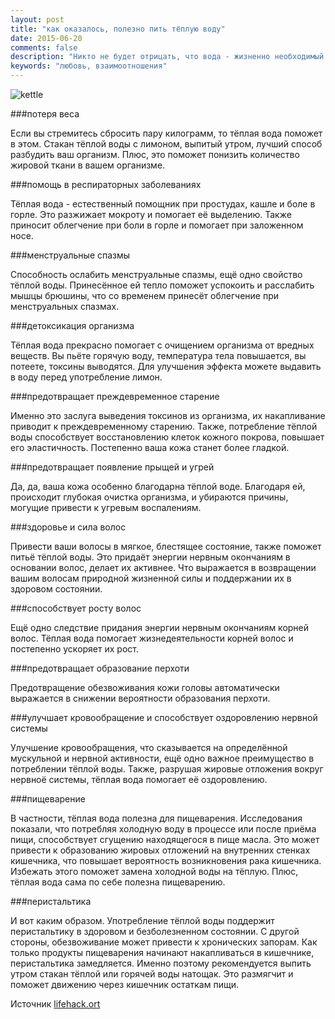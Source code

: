 ```yaml
---
layout: post
title: "﻿как оказалось, полезно пить тёплую воду"
date: 2015-06-20
comments: false
description: "Никто не будет отрицать, что вода - жизненно необходимый элемент. Для того, чтобы поддерживать жизнедеятельность рекомендуется потреблять в среднем полтора литра воды в день. Но вот многие ли из вас знают, что потребление воды в тёплом виде, имеет некоторые преимущества, по сравнению с холодной водой."
keywords: "любовь, взаимоотношения"
---
```


![kettle](http://s019.radikal.ru/i629/1507/56/317fec6213dc.jpg "kettle")

###потеря веса

Если вы стремитесь сбросить пару килограмм, то тёплая вода поможет в этом. Стакан тёплой воды с лимоном, выпитый утром, лучший способ разбудить ваш организм. Плюс, это поможет понизить количество жировой ткани в вашем организме.

###помощь в респираторных заболеваниях

Тёплая вода - естественный помощник при простудах, кашле и боле в горле. Это разжижает мокроту и помогает её выделению. Также приносит облегчение при боли в горле и помогает при заложенном носе.

###менструальные спазмы

Способность ослабить менструальные спазмы, ещё одно свойство тёплой воды. Принесённое ей тепло поможет успокоить и расслабить мышцы брюшины, что со временем принесёт облегчение при менструальных спазмах.

###детоксикация организма

Тёплая вода прекрасно помогает с очищением организма от вредных веществ. Вы пьёте горячую воду, температура тела повышается, вы потеете, токсины выводятся. Для улучшения эффекта можете выдавить в воду перед употребление лимон.

###предотвращает преждевременное старение

Именно это заслуга выведения токсинов из организма, их накапливание приводит к преждевременному старению. Также, потребление тёплой воды способствует восстановлению клеток кожного покрова, повышает его эластичность. Постепенно ваша кожа станет более гладкой.

###предотвращает появление прыщей и угрей

Да, да, ваша кожа особенно благодарна тёплой воде. Благодаря ей, происходит глубокая очистка организма, и убираются причины, могущие привести к угревым воспалениям.

###здоровье и сила волос

Привести ваши волосы в мягкое, блестящее состояние, также поможет питьё тёплой воды. Это придаёт энергии нервным окончаниям в основании волос, делает их активнее. Что выражается в возвращении вашим волосам природной жизненной силы и поддержании их в здоровом состоянии.

###способствует росту волос

Ещё одно следствие придания энергии нервным окончаниям корней волос. Тёплая вода помогает жизнедеятельности корней волос и постепенно ускоряет их рост.

###предотвращает образование перхоти

Предотвращение обезвоживания кожи головы автоматически выражается в снижении вероятности образования перхоти.

###улучшает кровообращение и способствует оздоровлению нервной системы

Улучшение кровообращения, что сказывается на определённой мускульной и нервной активности, ещё одно важное преимущество в потреблении тёплой воды. Также, разрушая жировые отложения вокруг нервноё системы, тёплая вода помогает её оздоровлению.

###пищеварение

В частности, тёплая вода полезна для пищеварения. Исследования показали, что потребляя холодную воду в процессе или после приёма пищи, способствует сгущению находящегося в пище масла. Это может привести к образованию жировых отложений на внутренних стенках кишечника, что повышает вероятность возникновения рака кишечника. Избежать этого поможет замена холодной воды на тёплую. Плюс, тёплая вода сама по себе полезна пищеварению.

###перистальтика

И вот каким образом. Употребление тёплой воды поддержит перистальтику в здоровом и безболезненном состоянии. С другой стороны, обезвоживание может привести к хронических запорам. Как только продукты пищеварения начинают накапливаться в кишечнике, перистальтика замедляется. Именно поэтому рекомендуется выпить утром стакан тёплой или горячей воды натощак. Это размягчит и поможет движению через кишечник остаткам пищи.

Источник [lifehack.ort](http://www.lifehack.org/articles/lifestyle/12-unexpected-benefits-drinking-hot-water.html)


